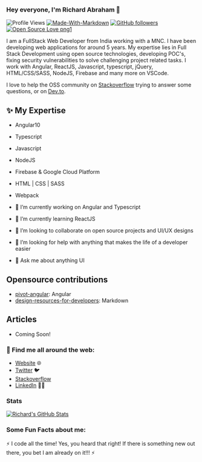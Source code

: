### Hey everyone, I'm Richard Abraham 👋

![Profile Views](https://komarev.com/ghpvc/?username=richierich25&color=00BBA0&label=PROFILE+VIEWS)
[![Made-With-Markdown](https://img.shields.io/badge/MADE%20WITH-Markdown-00BBA0)](https://github.com/richierich25)
[![GitHub followers](https://img.shields.io/github/followers/richierich25.svg?style=social&label=Followers&maxAge=2592000)](https://github.com/richierich25?tab=followers)
[![Open Source Love png1](https://badges.frapsoft.com/os/v1/open-source.png?v=103)](https://github.com/richierich25)


I am a FullStack Web Developer from India working with a MNC. I have been developing web applications for around 5 years. My expertise lies in Full Stack Development using open source technologies, developing POC's, fixing security vulnerabilities to solve challenging project related tasks. I work with Angular, ReactJS, Javascript, typescript, jQuery, HTML/CSS/SASS, NodeJS, Firebase and many more on VSCode.

I love to help the OSS community on [Stackoverflow](https://stackoverflow.com/story/richierich25) trying to answer some questions, or on [Dev.to](https://dev.to/richierich25). 

## ✨ My Expertise
- Angular10
- Typescript
- Javascript
- NodeJS
- Firebase & Google Cloud Platform
- HTML | CSS | SASS
- Webpack

- 🔭 I’m currently working on Angular and Typescript
- 🌱 I’m currently learning ReactJS
- 👯 I’m looking to collaborate on open source projects and UI/UX designs
- 🤔 I’m looking for help with anything that makes the life of a developer easier
- 💬 Ask me about anything UI


## Opensource contributions
- [pivot-angular](https://github.com/richierich25/pivot-angular): Angular
- [design-resources-for-developers](https://github.com/bradtraversy/design-resources-for-developers): Markdown

## Articles
- Coming Soon!

### 💌 Find me all around the web:

- [Website](https://www.richierich25.com/) 🌐 
- [Twitter](https://twitter.com/Richard_Abrah_m) :bird:
- [Stackoverflow](https://stackoverflow.com/story/richierich25)
- [LinkedIn]() 👩‍💻

### Stats
[![Richard's GitHub Stats](https://github-readme-stats.vercel.app/api?username=richierich25&&count_private=true&show_icons=true&title_color=fff&icon_color=FFF7D6&text_color=00BBA0&bg_color=0A566D&title_color=FFF7D6)](https://github.com/richierich25)

### Some Fun Facts about me:

:zap: I code all the time! Yes, you heard that right! If there is something new out there, you bet I am already on it!!! :zap:

